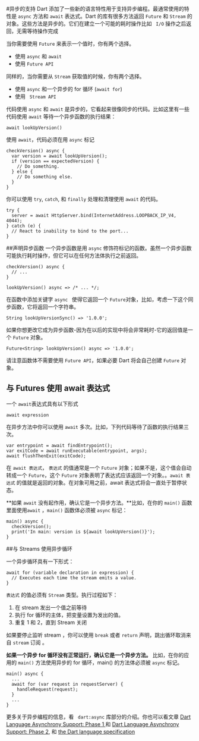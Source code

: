 #异步的支持
Dart 添加了一些新的语言特性用于支持异步编程。最通常使用的特性是 `async` 方法和 `await` 表达式。Dart 的库有很多方法返回 `Future` 和 `Stream` 的对象。这些方法是异步的。它们在建立一个可能的耗时操作比如 ` I/O` 操作之后返回，无需等待操作完成

当你需要使用 `Future` 来表示一个值时，你有两个选择。  

- 使用 `async` 和 `await`
- 使用 `Future API`
  
同样的，当你需要从 `Stream` 获取值的时候，你有两个选择。  

- 使用 `async` 和一个异步的 for 循环 (`await for`)
- 使用 ` Stream API`

代码使用 `async` 和 `await` 是异步的，它看起来很像同步的代码。比如这里有一些代码使用 `await` 等待一个异步函数的执行结果：  

`await lookUpVersion()`  

使用 `await`，代码必须在用 `async` 标记

```
checkVersion() async {
  var version = await lookUpVersion();
  if (version == expectedVersion) {
    // Do something.
  } else {
    // Do something else.
  }
}
```

你可以使用 `try`, `catch`, 和 `finally` 处理和清理使用 `await` 的代码。

```
try {
  server = await HttpServer.bind(InternetAddress.LOOPBACK_IP_V4, 4044);
} catch (e) {
  // React to inability to bind to the port...
}
```

##声明异步函数
一个异步函数是用 `async` 修饰符标记的函数。虽然一个异步函数可能执行耗时操作，但它可以在任何方法体执行之前返回。

```
checkVersion() async {
  // ...
}

lookUpVersion() async => /* ... */;

```

在函数中添加关键字 `async ` 使得它返回一个 `Future`对象，比如，考虑一下这个同步函数，它将返回一个字符串。  

`String lookUpVersionSync() => '1.0.0';`  

如果你想更改它成为异步函数-因为在以后的实现中将会非常耗时-它的返回值是一个 `Future` 对象。

`Future<String> lookUpVersion() async => '1.0.0';`

请注意函数体不需要使用 `Future API`，如果必要 Dart 将会自己创建 `Future` 对象。

## 与 Futures 使用 await 表达式

一个 `await`表达式具有以下形式

`await expression`

在异步方法中你可以使用 `await` 多次。比如，下列代码等待了函数的执行结果三次。

```
var entrypoint = await findEntrypoint();
var exitCode = await runExecutable(entrypoint, args);
await flushThenExit(exitCode);
```

在 `await 表达式`， `表达式` 的值通常是一个 `Future` 对象；如果不是，这个值会自动转成一个 `Future`，这个 `Future` 对象表明了表达式应该返回一个对象。。`await 表达式` 的值就是返回的对象。在对象可用之前，await 表达式将会一直处于暂停状态。

**如果 `await` 没有起作用，确认它是一个异步方法。**比如，在你的 `main()` 函数里面使用`await` ，`main()` 函数体必须被 `async` 标记：

```
main() async {
  checkVersion();
  print('In main: version is ${await lookUpVersion()}');
}
``` 

##与 Streams 使用异步循环

一个异步循环具有一下形式：

```
await for (variable declaration in expression) {
  // Executes each time the stream emits a value.
}
```  

`表达式` 的值必须有 `Stream` 类型。执行过程如下：  

1. 在 stream 发出一个值之前等待
2. 执行 for 循环的主体，把变量设置为发出的值。
3. 重复 1 和 2，直到 Stream 关闭


如果要停止监听 stream ，你可以使用 `break` 或者 `return` 声明，跳出循环取消来自 `stream` 订阅 。

**如果一个异步 for 循环没有正常运行，确认它是一个异步方法。** 比如，在你的应用的 `main()` 方法使用异步的 for 循环，main() 的方法体必须被 `async` 标记。

```
main() async {
  ...
  await for (var request in requestServer) {
    handleRequest(request);
  }
  ...
}
```    

更多关于异步编程的信息，看 ` dart:async` 库部分的介绍。你也可以看文章 [Dart Language Asynchrony Support: Phase 1 ](https://www.dartlang.org/articles/await-async/)和 [Dart Language Asynchrony Support: Phase 2](https://www.dartlang.org/articles/beyond-async/), 和 [the Dart language specification](https://www.dartlang.org/docs/spec/)  






